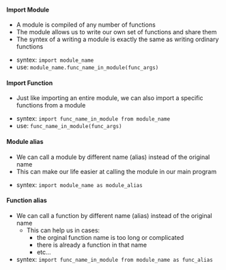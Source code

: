 #### Import Module
-	A module is compiled of any number of functions
-	The module allows us to write our own set of functions and share them 
-	The syntex of a writing a module is exactly the same as writing ordinary functions
*	syntex: `import module_name`
*	use:	`module_name.func_name_in_module(func_args)`


#### Import Function
-	Just like importing an entire module, we can also import a specific functions from a module
*	syntex: `import func_name_in_module from module_name`
*	use:	`func_name_in_module(func_args)`

#### Module alias
-	We can call a module by different name (alias) instead of the original name
-	This can make our life easier at calling the module in our main program
* syntex: `import module_name as module_alias`

#### Function alias
- We can call a function by different name (alias) instead of the original name
  - This can help us in cases:
    - the orginal function name is too long or complicated
    - there is already a function in that name
    - etc...
- syntex: `import func_name_in_module from module_name as func_alias`
